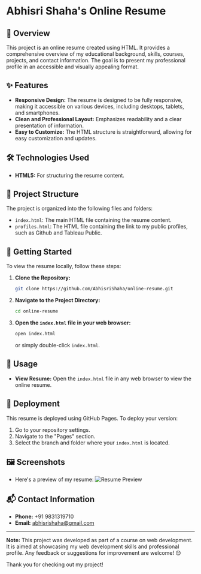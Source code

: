 # Abhisri Shaha's Online Resume

## 📖 Overview
This project is an online resume created using HTML. It provides a comprehensive overview of my educational background, skills, courses, projects, and contact information. The goal is to present my professional profile in an accessible and visually appealing format.

## ✨ Features
- **Responsive Design:** The resume is designed to be fully responsive, making it accessible on various devices, including desktops, tablets, and smartphones.
- **Clean and Professional Layout:** Emphasizes readability and a clear presentation of information.
- **Easy to Customize:** The HTML structure is straightforward, allowing for easy customization and updates.

## 🛠️ Technologies Used
- **HTML5:** For structuring the resume content.

## 📂 Project Structure
The project is organized into the following files and folders:
- `index.html`: The main HTML file containing the resume content.
- `profiles.html`: The HTML file containing the link to my public profiles, such as Github and Tableau Public.

## 🚀 Getting Started
To view the resume locally, follow these steps:
1. **Clone the Repository:**
    ```bash
    git clone https://github.com/AbhisriShaha/online-resume.git
    ```
2. **Navigate to the Project Directory:**
    ```bash
    cd online-resume
    ```
3. **Open the `index.html` file in your web browser:**
    ```bash
    open index.html
    ```
   or simply double-click `index.html`.

## 🌟 Usage
- **View Resume:** Open the `index.html` file in any web browser to view the online resume.

## 📡 Deployment
This resume is deployed using GitHub Pages. To deploy your version:
1. Go to your repository settings.
2. Navigate to the "Pages" section.
3. Select the branch and folder where your `index.html` is located.

## 🖼️ Screenshots
- Here's a preview of my resume:
![Resume Preview](https://github.com/abhisri-shaha/Online-Resume/assets/174130342/7992ccd8-c4da-424e-8baf-90a98571e810)


## 📬 Contact Information
- **Phone:** +91 9831319710
- **Email:** [abhisrishaha@gmail.com](mailto:abhisrishaha@gmail.com)

---

**Note:** This project was developed as part of a course on web development. It is aimed at showcasing my web development skills and professional profile. Any feedback or suggestions for improvement are welcome! 😊

Thank you for checking out my project!
